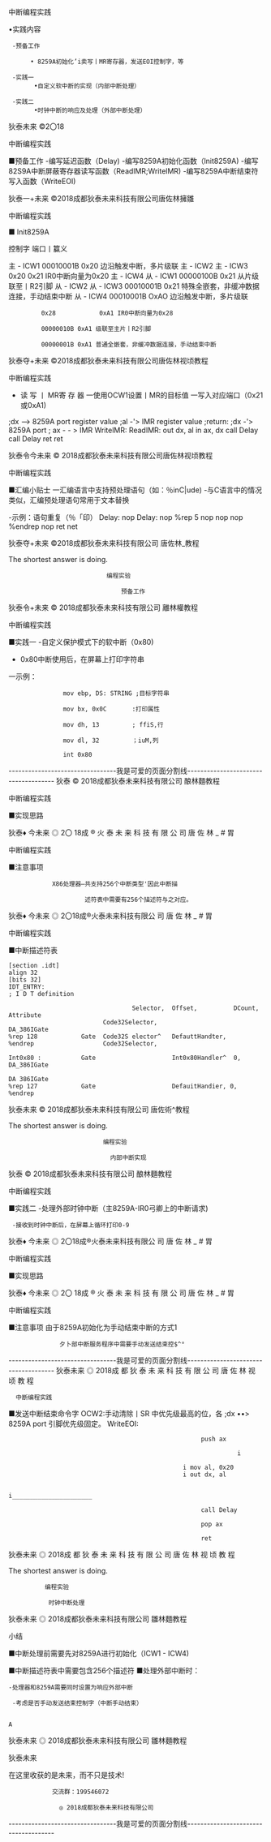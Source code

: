中断编程实践

•实践内容

     -预备工作

          • 8259A初始化’i卖写丨MR寄存器，发送EOI控制字，等

     -实践一
           •自定义软中断的实现（内部中断处理）

     -实践二
           •时钟中断的响应及处理（外部中断处理）

狄泰未来                    ©2〇18

中断编程实践

■预备工作
    -编写延迟函数（Delay)
     -编写8259A初始化函数（lnit8259A)
     -编写82S9A中断屏蔽寄存器读写函数（ReadlMR;WritelMR)
     -编写8259A中断结束符写入函数（WriteEOI)

狄泰一+未来                  ©2018成都狄泰未来科技有限公司唐佐林擁雛

中断编程实践

■ lnit8259A

控制字                          端口丨籯义

主 - ICW1     00010001B       0x20 边沿触发中断，多片级联
主 - ICW2
主 - ICW3     0x20            0x21 IR0中断向量为0x20
主 - ICW4
从 - ICW1     00000100B       0x21 从片级联至丨R2引脚
从 - ICW2
从 - ICW3     00010001B 0x21 特殊全嵌套，非缓冲数据连接，手动结束中断
从 - ICW4
             00010001B OxAO 边沿触发中断，多片级联

             0x28            0xA1 IR0中断向量为0x28

             00000010B 0xA1 级联至主片丨R2引脚

             00000001B 0xA1 普通全嵌套，非缓冲数据连接，手动结束中断

狄泰夺+未来                  ©2018成都狄泰未来科技有限公司唐佐林视顷教程

中断编程实践

- 读 写 丨 MR寄 存 器
     一使用OCW1设置丨MR的目标值
     一写入对应端口（0x21或0xA1)

;dx --> 8259A port  register   value           ;al -'> IMR register value
;return:                                       ;dx -'> 8259A port
; ax - - > IMR                                 WritelMR:
ReadIMR:
                                                      out dx, al
       in ax, dx                                      call Delay
       call Delay                                     ret
       ret

狄泰令今未来                  © 2018成都狄泰未来科技有限公司唐佐林视顷教程

中断编程实践

■汇编小贴士
    一汇编语言中支持预处理语句（如：％inC|ude)
     -与C语言中的情况类似，汇编预处理语句常用于文本替换

-示例：语句重复（％「印）                                   Delay:
                                                        nop
                  Delay:                                nop
                          %rep 5                        nop
                          nop                           nop
                          %endrep                       nop
                          ret                            net

狄泰夺+未来                  ©2018成都狄泰未来科技有限公司                                  唐佐林_教程

The shortest answer is doing.

                               编程实验

                                   预备工作

狄泰令+未来                  © 2018成都狄泰未来科技有限公司                                 離林權教程

中断编程实践

■实践一
    -自定义保护模式下的软中断（0x80)

- 0x80中断使用后，在屏幕上打印字符串

一示例：

                   mov ebp, DS: STRING ;目标字符串

                   mov bx, 0x0C       :打印属性

                   mov dh, 13         ; ffiS,行

                   mov dl, 32         ；iuM,列

                   int 0x80

---------------------------------我是可爱的页面分割线-------------------------------------
狄泰                            © 2018成都狄泰未来科技有限公司                           酿林麵教程

中断编程实践

■实现思路

狄泰♦ 今未来                       ◎ 2〇 18成 ® 火 泰 未 来 科 技 有 限 公 司 唐 佐 林 _ # 胃

中断编程实践

■注意事项

                X86处理器—共支持256个中断类型'因此中断描

                         述符表中需要有256个描述符与之对应。

狄泰♦ 今未来                       ◎ 2〇18成®火泰未来科技有限公 司 唐 佐 林 _ # 胃

中断编程实践

■中断描述符表

    [section .idt]
    align 32
    [bits 32]
    IDT_ENTRY:
    ; I D T definition

                                      Selector,  Offset,          DCount,  Attribute
                              Code32Selector,                              DA_386IGate
    %rep 128            Gate  Code32S elector^   DefauttHandter,
    %endrep                   Code32Selector,

    Int0x80 :           Gate                     Int0x80Handler^  0,       DA_386IGate
                                                                           DA 386IGate
    %rep 127            Gate                     DefauitHandier, 0,
    %endrep

狄泰未来                          © 2018成都狄泰未来科技有限公司                           唐佐術^教程

The shortest answer is doing.

                              编程实验

                                内部中断实现

狄泰                            © 2018成都狄泰未来科技有限公司                           酿林麵教程

中断编程实践

■实践二
    -处理外部时钟中断（主8259A-IR0弓卿上的中断请求)

     -接收到时钟中断后，在屏幕上循环打印0-9

狄泰♦ 今未来                       ◎ 2〇18成®火泰未来科技有限公 司 唐 佐 林 _ # 胃

中断编程实践

■实现思路

狄泰♦ 今未来                       ◎ 2〇 18成 ® 火 泰 未 来 科 技 有 限 公 司 唐 佐 林 _ # 胃

中断编程实践

■注意事项
              由于8259A初始化为手动结束中断的方式1

                  夕卜部中断服务程序中需要手动发送结束控$^°

---------------------------------我是可爱的页面分割线-------------------------------------
狄泰未来          ◎ 2018成 都 狄 泰 未 来 科 技 有 限 公 司 唐 佐 林 视 顷 教 程

      中断编程实践

■发送中断结束命令字                                                                                  OCW2:手动清除丨SR
                                                                                            中优先级最高的位，各
                                                       ;dx ••> 8259A port                   引脚优先级固定。
                                                 WriteEOI:

                                                         push ax

                                                                   i

                                                    i mov al, 0x20
                                                    i out dx, al

                                                                   i______________________

                                                         call Delay

                                                         pop ax

                                                         ret

狄泰未来          ◎ 2018成 都 狄 泰 未 来 科 技 有 限 公 司 唐 佐 林 视 顷 教 程

The shortest answer is doing.

              编程实验

               时钟中断处理

狄泰未来          ◎ 2018成都狄泰未来科技有限公司                                                                雛林麵教程

 小结

■中断处理前需要先对8259A进行初始化（ICW1 - ICW4)

■中断描述符表中需要包含256个描述符
■处理外部中断时：

    -处理器和8259A需要同时设置为响应外部中断

     -考虑是否手动发送结束控制字（中断手动结束）

                                                                                             A

狄泰未来          ◎ 2018成都狄泰未来科技有限公司                                                                雛林麵教程

  狄泰未来

在这里收获的是未来，而不只是技术!

                交流群：199546072

                  ◎ 2018成都狄泰未来科技有限公司

---------------------------------我是可爱的页面分割线-------------------------------------
